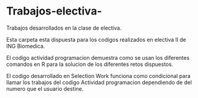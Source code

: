 # Trabajos-electiva-
Trabajos desarrollados en la clase de electiva.



Esta carpeta esta dispuesta para los codigos realizados en electiva II de ING Biomedica. 

El codigo actividad programacion demuestra como se usan los diferentes comandos en R para la solucion de los diferentes retos dispuestos.

El codigo desarrollado en Selection Work funciona como condicional para llamar los trabajos del codigo Actividad programacion dependiendo de del numero que el usuario destine.



